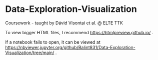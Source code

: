 # Data-Exploration-Visualization
Coursework - taught by Dávid Visontai et al. @ ELTE TTK

To view bigger HTML files, I recommend https://htmlpreview.github.io/ .

If a notebook fails to open, it can be viewed at https://nbviewer.jupyter.org/github/Balint831/Data-Exploration-Visualization/tree/main/ .
